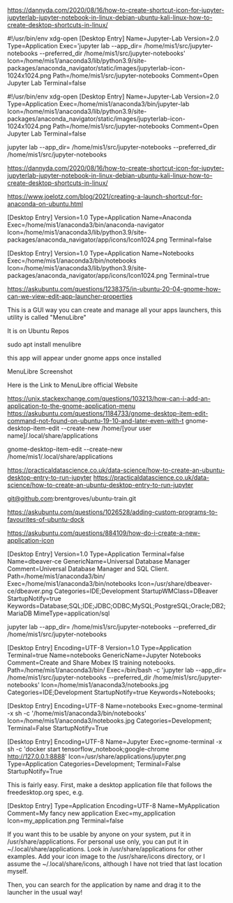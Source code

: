 https://dannyda.com/2020/08/16/how-to-create-shortcut-icon-for-jupyter-jupyterlab-jupyter-notebook-in-linux-debian-ubuntu-kali-linux-how-to-create-desktop-shortcuts-in-linux/


#!/usr/bin/env xdg-open
[Desktop Entry]
Name=Jupyter-Lab
Version=2.0
Type=Application
Exec='jupyter lab --app_dir= /home/mis1/src/jupyter-notebooks --preferred_dir /home/mis1/src/jupyter-notebooks'
Icon=/home/mis1/anaconda3/lib/python3.9/site-packages/anaconda_navigator/static/images/jupyterlab-icon-1024x1024.png
Path=/home/mis1/src/jupyter-notebooks
Comment=Open Jupyter Lab
Terminal=false

#!/usr/bin/env xdg-open
[Desktop Entry]
Name=Jupyter-Lab
Version=2.0
Type=Application
Exec=/home/mis1/anaconda3/bin/jupyter-lab
Icon=/home/mis1/anaconda3/lib/python3.9/site-packages/anaconda_navigator/static/images/jupyterlab-icon-1024x1024.png
Path=/home/mis1/src/jupyter-notebooks
Comment=Open Jupyter Lab
Terminal=false


jupyter lab --app_dir= /home/mis1/src/jupyter-notebooks --preferred_dir /home/mis1/src/jupyter-notebooks

https://dannyda.com/2020/08/16/how-to-create-shortcut-icon-for-jupyter-jupyterlab-jupyter-notebook-in-linux-debian-ubuntu-kali-linux-how-to-create-desktop-shortcuts-in-linux/

https://www.joelotz.com/blog/2021/creating-a-launch-shortcut-for-anaconda-on-ubuntu.html

[Desktop Entry]
Version=1.0
Type=Application
Name=Anaconda
Exec=/home/mis1/anaconda3/bin/anaconda-navigator
Icon=/home/mis1/anaconda3/lib/python3.9/site-packages/anaconda_navigator/app/icons/Icon1024.png
Terminal=false

[Desktop Entry]
Version=1.0
Type=Application
Name=Notebooks
Exec=/home/mis1/anaconda3/bin/notebooks
Icon=/home/mis1/anaconda3/lib/python3.9/site-packages/anaconda_navigator/app/icons/Icon1024.png
Terminal=true


https://askubuntu.com/questions/1238375/in-ubuntu-20-04-gnome-how-can-we-view-edit-app-launcher-properties


This is a GUI way you can create and manage all your apps launchers, this utility is called "MenuLibre"

It is on Ubuntu Repos

sudo apt install menulibre

this app will appear under gnome apps once installed

MenuLibre Screenshot

Here is the Link to MenuLibre official Website


https://unix.stackexchange.com/questions/103213/how-can-i-add-an-application-to-the-gnome-application-menu
https://askubuntu.com/questions/1184733/gnome-desktop-item-edit-command-not-found-on-ubuntu-19-10-and-later-even-with-t
gnome-desktop-item-edit --create-new /home/[your user name]/.local/share/applications

gnome-desktop-item-edit --create-new /home/mis1/.local/share/applications

https://practicaldatascience.co.uk/data-science/how-to-create-an-ubuntu-desktop-entry-to-run-jupyter
https://practicaldatascience.co.uk/data-science/how-to-create-an-ubuntu-desktop-entry-to-run-jupyter

git@github.com:brentgroves/ubuntu-train.git

https://askubuntu.com/questions/1026528/adding-custom-programs-to-favourites-of-ubuntu-dock

https://askubuntu.com/questions/884109/how-do-i-create-a-new-application-icon

[Desktop Entry]
Version=1.0
Type=Application
Terminal=false
Name=dbeaver-ce
GenericName=Universal Database Manager
Comment=Universal Database Manager and SQL Client.
Path=/home/mis1/anaconda3/bin/
Exec=/home/mis1/anaconda3/bin/notebooks
Icon=/usr/share/dbeaver-ce/dbeaver.png
Categories=IDE;Development
StartupWMClass=DBeaver
StartupNotify=true
Keywords=Database;SQL;IDE;JDBC;ODBC;MySQL;PostgreSQL;Oracle;DB2;MariaDB
MimeType=application/sql

jupyter lab --app_dir= /home/mis1/src/jupyter-notebooks --preferred_dir /home/mis1/src/jupyter-notebooks

[Desktop Entry]
Encoding=UTF-8
Version=1.0
Type=Application
Terminal=true
Name=notebooks
GenericName=Jupyter Notebooks
Comment=Create and Share Mobex IS training notebooks.
Path=/home/mis1/anaconda3/bin/
Exec=/bin/bash -c 'jupyter lab --app_dir= /home/mis1/src/jupyter-notebooks --preferred_dir /home/mis1/src/jupyter-notebooks'
Icon=/home/mis1/anaconda3/notebooks.jpg
Categories=IDE;Development
StartupNotify=true
Keywords=Notebooks;


[Desktop Entry]
Encoding=UTF-8
Name=notebooks
Exec=gnome-terminal -x sh -c '/home/mis1/anaconda3/bin/notebooks'
Icon=/home/mis1/anaconda3/notebooks.jpg
Categories=Development;
Terminal=False
StartupNotify=True


[Desktop Entry]
Encoding=UTF-8
Name=Jupyter
Exec=gnome-terminal -x sh -c 'docker start tensorflow_notebook;google-chrome http://127.0.0.1:8888'
Icon=/usr/share/applications/jupyter.png
Type=Application
Categories=Development;
Terminal=False
StartupNotify=True


This is fairly easy. First, make a desktop application file that follows the freedesktop.org spec, e.g.

[Desktop Entry]
Type=Application
Encoding=UTF-8
Name=MyApplication
Comment=My fancy new application
Exec=my_application
Icon=my_application.png
Terminal=false

If you want this to be usable by anyone on your system, put it in /usr/share/applications. For personal use only, you can put it in ~/.local/share/applications. Look in /usr/share/applications for other examples. Add your icon image to the /usr/share/icons directory, or I assume the ~/.local/share/icons, although I have not tried that last location myself.

Then, you can search for the application by name and drag it to the launcher in the usual way!


